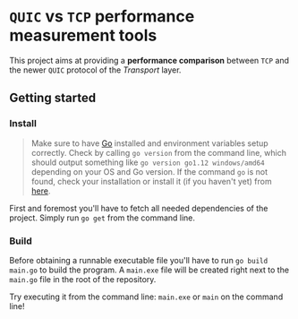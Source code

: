 # `QUIC` vs `TCP` performance measurement tools

This project aims at providing a **performance comparison** between `TCP` and the newer `QUIC` protocol of the *Transport* layer.

## Getting started

### Install

> Make sure to have [Go](https://golang.org/) installed and environment variables setup correctly. Check by calling `go version` from the command line, which should output something like `go version go1.12 windows/amd64
` depending on your OS and Go version. If the command `go` is not found, check your installation or install it (if you haven't yet) from [here](https://golang.org/dl/).

First and foremost you'll have to fetch all needed dependencies of the project. Simply run `go get` from the command line.

### Build

Before obtaining a runnable executable file you'll have to run `go build main.go` to build the program.
A `main.exe` file will be created right next to the `main.go` file in the root of the repository.

Try executing it from the command line: `main.exe` or `main` on the command line!